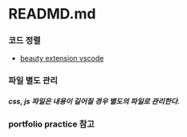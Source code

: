 # READMD.md

### 코드 정렬
 - [beauty extension vscode](https://eunhee-programming.tistory.com/161)

### 파일 별도 관리

##### css, js 파일은 내용이 길어질 경우 별도의 파일로 관리한다.
### portfolio practice 참고 
